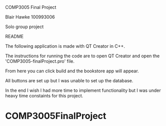 COMP3005 Final Project  

Blair Hawke
100993006

Solo group project

README

The following application is made with QT Creator in C++.

The instructions for running the code are to open QT Creator and open the 'COMP3005-finalProject.pro' file.

From here you can click build and the bookstore app will appear.

All buttons are set up but I was unable to set up the database.

In the end I wish I had more time to implement functionality but I was under heavy time constaints for this project.

# COMP3005FinalProject
